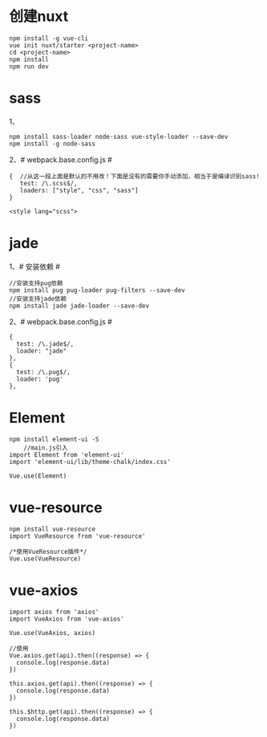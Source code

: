 # 创建nuxt #

    npm install -g vue-cli
    vue init nuxt/starter <project-name>
    cd <project-name>
    npm install
    npm run dev

# sass #
1、

    npm install sass-loader node-sass vue-style-loader --save-dev
	npm install -g node-sass

2、# webpack.base.config.js #

    {  //从这一段上面是默认的不用改！下面是没有的需要你手动添加，相当于是编译识别sass!
       test: /\.scss$/,
       loaders: ["style", "css", "sass"]
    }

    <style lang="scss">

# jade #

 1、# 安装依赖 #

    //安装支持pug依赖
    npm install pug pug-loader pug-filters --save-dev
    //安装支持jade依赖
    npm install jade jade-loader --save-dev

 2、# webpack.base.config.js #

    {
      test: /\.jade$/,
      loader: "jade"
    },
    {
      test: /\.pug$/,
      loader: 'pug'
    },



# Element #

    npm install element-ui -S
    	//main.js引入
    import Element from 'element-ui'
	import 'element-ui/lib/theme-chalk/index.css'
     
    Vue.use(Element)

# vue-resource #
	npm install vue-resource
	import VueResource from 'vue-resource'

	/*使用VueResource插件*/
	Vue.use(VueResource)

# vue-axios #

    import axios from 'axios'
    import VueAxios from 'vue-axios'
     
    Vue.use(VueAxios, axios)

	//使用
	Vue.axios.get(api).then((response) => {
	  console.log(response.data)
	})
	 
	this.axios.get(api).then((response) => {
	  console.log(response.data)
	})
	 
	this.$http.get(api).then((response) => {
	  console.log(response.data)
	})

